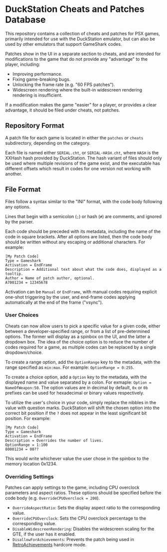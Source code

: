 # DuckStation Cheats and Patches Database

This repository contains a collection of cheats and patches for PSX games, primarily intended for use with the DuckStation
emulator, but can also be used by other emulators that support GameShark codes.

Patches show in the UI in a separate section to cheats, and are intended for modifications to the game that do not provide
any "advantage" to the player, including:
 - Improving performance.
 - Fixing game-breaking bugs.
 - Unlocking the frame rate (e.g. "60 FPS patches").
 - Widescreen rendering where the built-in widescreen rendering rendering is insufficient.

If a modification makes the game "easier" for a player, or provides a clear advantage, it should be filed under cheats, not patches.

## Repository Format

A patch file for each game is located in either the `patches` or `cheats` subdirectory, depending on the category.

Each file is named either `SERIAL.cht`, or `SERIAL-HASH.cht`, where `HASH` is the XXHash hash provided by DuckStation.
The hash variant of files should only be used where multiple revisions of the game exist, and the executable has different
offsets which result in codes for one version not working with another.

## File Format

Files follow a syntax similar to the "INI" format, with the code body following any options.

Lines that begin with a semicolon (`;`) or hash (`#`) are comments, and ignored by the parser.

Each code should be preceded with its metadata, including the name of the code in square brackets. After all options are
listed, then the code body should be written without any escaping or additional characters. For example:

```
[My Patch Code]
Type = Gameshark
Activation = EndFrame
Description = Additional text about what the code does, displayed as a tooltip.
Author = Name of patch author, optional.
A7001234 = 12345678
```

Activation can be `Manual` or `EndFrame`, with manual codes requiring explicit one-shot triggering by the user, and end-frame
codes applying automatically at the end of the frame ("vsync").

### User Choices

Cheats can now allow users to pick a specific value for a given code, either between a developer-specified range, or from a list
of pre-determined options. The former will display as a spinbox on the UI, and the latter a dropdown box. The idea of the choice
option is to reduce the number of codes required for a game, as multiple codes can be replaced by a single dropdown/choice.

To create a range option, add the `OptionRange` key to the metadata, with the range specified as `min:max`.
For example: `OptionRange = 0:255`.

To create a choice option, add a `Option` key to the metadata, with the displayed name and value separated by a colon.
For exmaple: `Option = NameOfWeapon:50`. The option values are in decimal by default, `0x` or `0b` prefixes can be used for
hexadecimal or binary values respectively.

To utilize the user's choice in your code, simply replace the nibbles in the value with question marks. DuckStation will shift
the chosen option into the correct bit position if the `?` does not appear in the least significant bit position. For example:

```
[My Patch Code]
Type = Gameshark
Activation = EndFrame
Description = Overrides the number of lives.
OptionRange = 1:100
80001234 = 00??
```

This would write whichever value the user chose in the spinbox to the memory location 0x1234.

### Overriding Settings

Patches can apply settings to the game, including CPU overclock parameters and aspect ratios. These options should
be specified before the code body (e.g. `OverrideCPUOverclock = 200`).

 - `OverrideAspectRatio`: Sets the display aspect ratio to the corresponding value.
 - `OverrideCPUOverclock`: Sets the CPU overclock percentage to the corresponding value.
 - `DisableWidescreenRendering`: Disables the widescreen scaling for the GTE, if the user has it enabled.
 - `DisallowForAchievements`: Prevents the patch being used in [RetroAchievements](https://retroachievements.org/) hardcore mode.
